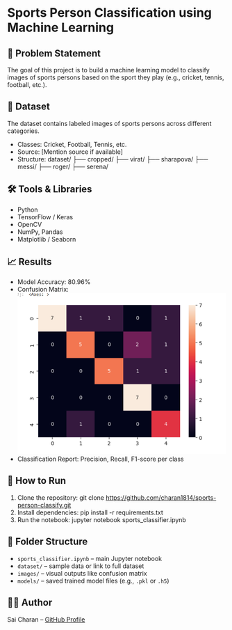 # Sports Person Classification using Machine Learning

## 🧩 Problem Statement
The goal of this project is to build a machine learning model to classify images of sports persons based on the sport they play (e.g., cricket, tennis, football, etc.).

## 📁 Dataset
The dataset contains labeled images of sports persons across different categories.

- Classes: Cricket, Football, Tennis, etc.
- Source: [Mention source if available]
- Structure:
dataset/
├── cropped/
├── virat/
├── sharapova/
├── messi/
├── roger/
├── serena/

## 🛠️ Tools & Libraries
- Python
- TensorFlow / Keras
- OpenCV
- NumPy, Pandas
- Matplotlib / Seaborn

## 📈 Results
- Model Accuracy: 80.96%
- Confusion Matrix:![Alt Text](confusionmatrix.png)
- Classification Report: Precision, Recall, F1-score per class

## 🚀 How to Run

1. Clone the repository:
 git clone https://github.com/charan1814/sports-person-classify.git
2. Install dependencies:
pip install -r requirements.txt
3. Run the notebook:
jupyter notebook sports_classifier.ipynb
## 📂 Folder Structure

- `sports_classifier.ipynb` – main Jupyter notebook
- `dataset/` – sample data or link to full dataset
- `images/` – visual outputs like confusion matrix
- `models/` – saved trained model files (e.g., `.pkl` or `.h5`)

## 🙋‍♂️ Author
Sai Charan – [GitHub Profile](https://github.com/charan1814)
